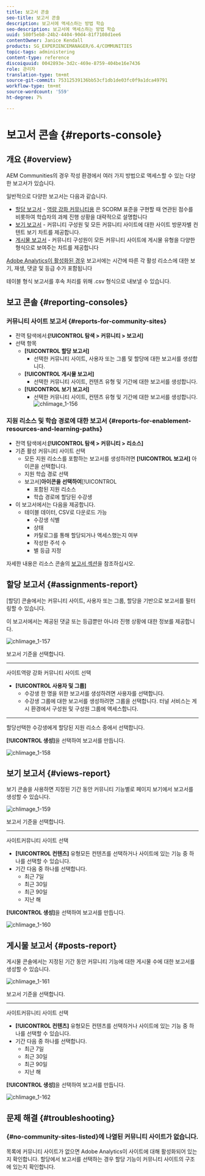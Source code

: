 ```yaml
---
title: 보고서 콘솔
seo-title: 보고서 콘솔
description: 보고서에 액세스하는 방법 학습
seo-description: 보고서에 액세스하는 방법 학습
uuid: 580f5eb8-24b2-4404-90d4-81f7108d1ee6
contentOwner: Janice Kendall
products: SG_EXPERIENCEMANAGER/6.4/COMMUNITIES
topic-tags: administering
content-type: reference
discoiquuid: 0042893e-3d2c-469e-8759-404be16e7436
role: 관리자
translation-type: tm+mt
source-git-commit: 75312539136bb53cf1db1de03fc0f9a1dca49791
workflow-type: tm+mt
source-wordcount: '559'
ht-degree: 7%

---
```



# 보고서 콘솔 {#reports-console}

## 개요 {#overview}

AEM Communities의 경우 작성 환경에서 여러 가지 방법으로 액세스할 수 있는 다양한 보고서가 있습니다.

일반적으로 다양한 보고서는 다음과 같습니다.

* [할당 보고서](#assignments-report)  -  [역량 강화 커뮤니티용](overview.md#enablement-community) 은 SCORM 표준을 구현할 때 연관된 점수를 비롯하여 학습자의 과제 진행 상황을 대략적으로 설명합니다
* [보기 보고서](#views-report)  - 커뮤니티 구성원 및 모든 커뮤니티 사이트에 대한 사이트 방문자별 컨텐트 보기 차트를 제공합니다.
* [게시물 보고서](#posts-report)  - 커뮤니티 구성원이 모든 커뮤니티 사이트에 게시물 유형을 다양한 형식으로 보여주는 차트를 제공합니다

[Adobe Analytics이 활성화된 경우](sites-console.md#analytics) 보고서에는 시간에 따른 각 활성 리소스에 대한 보기, 재생, 댓글 및 등급 수가 포함됩니다

테이블 형식 보고서를 후속 처리를 위해 .csv 형식으로 내보낼 수 있습니다.

## 보고 콘솔 {#reporting-consoles}

### 커뮤니티 사이트 보고서 {#reports-for-community-sites}

* 전역 탐색에서:**[!UICONTROL 탐색 > 커뮤니티 > 보고서]**
* 선택 항목
   * **[!UICONTROL 할당 보고서]**
      * 선택한 커뮤니티 사이트, 사용자 또는 그룹 및 할당에 대한 보고서를 생성합니다.
   * **[!UICONTROL 게시물 보고서]**
      * 선택한 커뮤니티 사이트, 컨텐츠 유형 및 기간에 대한 보고서를 생성합니다.
   * **[!UICONTROL 보기 보고서]**
      * 선택한 커뮤니티 사이트, 컨텐츠 유형 및 기간에 대한 보고서를 생성합니다.
         ![chlimage_1-156](assets/chlimage_1-156.png)

### 지원 리소스 및 학습 경로에 대한 보고서 {#reports-for-enablement-resources-and-learning-paths}

* 전역 탐색에서:**[!UICONTROL 탐색 > 커뮤니티 > 리소스]**
* 기존 활성 커뮤니티 사이트 선택
   * 모든 지원 리소스를 포함하는 보고서를 생성하려면 **[!UICONTROL 보고서]** 아이콘을 선택합니다.
   * 지원 학습 경로 선택
   * 보고서&#x200B;]**아이콘을 선택하여**[!UICONTROL 
      * 포함된 지원 리소스
      * 학습 경로에 할당된 수강생
* 이 보고서에서는 다음을 제공합니다.
   * 테이블 데이터, CSV로 다운로드 가능
      * 수강생 식별
      * 상태
      * 카탈로그를 통해 할당되거나 액세스했는지 여부
      * 작성한 주석 수
      * 별 등급 지정

자세한 내용은 리소스 콘솔의 [보고서 섹션](resources.md#report)을 참조하십시오.

## 할당 보고서 {#assignments-report}

[할당] 콘솔에서는 커뮤니티 사이트, 사용자 또는 그룹, 할당을 기반으로 보고서를 필터링할 수 있습니다.

이 보고서에서는 제공된 댓글 또는 등급뿐만 아니라 진행 상황에 대한 정보를 제공합니다.

![chlimage_1-157](assets/chlimage_1-157.png)

보고서 기준을 선택합니다.

* ****
사이트역량 강화 커뮤니티 사이트 선택
* **[!UICONTROL 사용자 및 그룹]**
   * 수강생 한 명을 위한 보고서를 생성하려면 사용자를 선택합니다.
   * 수강생 그룹에 대한 보고서를 생성하려면 그룹을 선택합니다.
터널 서비스는 게시 환경에서 구성원 및 구성원 그룹에 액세스합니다.
* ****
할당선택한 수강생에게 할당된 지원 리소스 중에서 선택합니다.

**[!UICONTROL 생성]**&#x200B;을 선택하여 보고서를 만듭니다.

![chlimage_1-158](assets/chlimage_1-158.png)

## 보기 보고서 {#views-report}

보기 콘솔을 사용하면 지정된 기간 동안 커뮤니티 기능별로 페이지 보기에서 보고서를 생성할 수 있습니다.

![chlimage_1-159](assets/chlimage_1-159.png)

보고서 기준을 선택합니다.

* ****
사이트커뮤니티 사이트 선택
* **[!UICONTROL 컨텐츠]**
유형모든 컨텐츠를 선택하거나 사이트에 있는 기능 중 하나를 선택할 수 있습니다.
* 기간
다음 중 하나를 선택합니다.
   * 최근 7일
   * 최근 30일
   * 최근 90일
   * 지난 해

**[!UICONTROL 생성]**&#x200B;을 선택하여 보고서를 만듭니다.

![chlimage_1-160](assets/chlimage_1-160.png)

## 게시물 보고서 {#posts-report}

게시물 콘솔에서는 지정된 기간 동안 커뮤니티 기능에 대한 게시물 수에 대한 보고서를 생성할 수 있습니다.

![chlimage_1-161](assets/chlimage_1-161.png)

보고서 기준을 선택합니다.

* ****
사이트커뮤니티 사이트 선택
* **[!UICONTROL 컨텐츠]**
유형모든 컨텐츠를 선택하거나 사이트에 있는 기능 중 하나를 선택할 수 있습니다.
* 기간
다음 중 하나를 선택합니다.
   * 최근 7일
   * 최근 30일
   * 최근 90일
   * 지난 해

**[!UICONTROL 생성]**&#x200B;을 선택하여 보고서를 만듭니다.

![chlimage_1-162](assets/chlimage_1-162.png)

## 문제 해결 {#troubleshooting}

### {#no-community-sites-listed}에 나열된 커뮤니티 사이트가 없습니다.

목록에 커뮤니티 사이트가 없으면 Adobe Analytics이 사이트에 대해 활성화되어 있는지 확인합니다. 할당에서 보고서를 선택하는 경우 할당 기능이 커뮤니티 사이트의 구조에 있는지 확인합니다.
